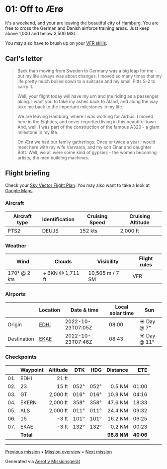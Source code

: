 # 01: Off to Ærø

It's a weekend, and your are leaving the beautiful city of [Hamburg](https://en.wikipedia.org/wiki/Hamburg). You are free to cross the German and Danish airforce training areas. Just keep above 1,000 and below 3,500 MSL.

You may also have to brush up on your [VFR skills](https://journal.3960.org/posts/2019-09-22-vfr-ohne-technischen-schnickschnack/).

## Carl's letter

> Back than moving from Sweden to Germany was a big leap for me - but my life always was about changes. I moved so many times that my life pretty much boiled down to a suitcase and my small Pitts S-2 to carry it.
>
> Well, your flight today will have my urn and me riding as a passenger along. I want you to take my ashes back to Åland, and along the way take me back to the important milestones in my life.
>
> We are leaving Hamburg, where I was working for Airbus. I moved here in the Eighties, and never regretted living in this beautiful town. And, well, I was part of the construction of the famous A320 - a giant milestone in my life.
>
> On Ærø we had our family gatherings. Once or twice a year I would meet here with my wife Varvaara, and my son Einar and daughter Britt. Well, we all were some kind of gypsies - the women becoming artists, the men building machines.

## Flight briefing

Check your [Sky Vector Flight Plan](https://skyvector.com/?ll=53.53760657450579,9.826625623518156&chart=301&zoom=3&fpl=N0152A088%20EDHI%205343N00955E%205430N00952E%205454N00960E%20EKAE). You may also want to take a look at [Google Maps](https://www.google.com/maps/@?api=1&map_action=map&center=53.53760657450579,9.826625623518156&zoom=12&basemap=terrain).

### Aircraft

| Aircraft type | Identification | Cruising Speed | Cruising Altitude |
| ------------- | -------------- | -------------- | ----------------- |
| PTS2          | DEUJS          | 152 kts        | 2,000 ft          |

### Weather

| Wind         | Clouds           | Visibility      | Flight rules |
| ------------ | ---------------- | --------------- | ------------ |
| 170° @ 2 kts | ◕ BKN @ 1,711 ft | 10,505 m / 7 SM | VFR          |

### Airports

|             | Location                                 | Date & time       | Local solar time | Sun         |
| ----------- | ---------------------------------------- | ----------------- | ---------------- | ----------- |
| Origin      | [EDHI](https://opennav.com/airport/EDHI) | 2022-10-23T07:05Z | 08:00            | ☀ Day @ 7°  |
| Destination | [EKAE](https://opennav.com/airport/EKAE) | 2022-10-23T07:46Z | 08:43            | ☀ Day @ 11° |

### Checkpoints

|     | Waypoint  | Altitude |  DTK |  HDG |    Distance |       ETE |
| :-: | --------- | -------: | ---: | ---: | ----------: | --------: |
| 01. | EDHI      |    21 ft |      |      |             |           |
| 02. | 23        |    15 ft | 052° | 052° |      0.5 NM |     01:00 |
| 03. | GT        | 2,000 ft | 016° | 016° |     10.9 NM |     04:16 |
| 04. | EKERN     | 2,000 ft | 358° | 358° |     47.6 NM |     18:33 |
| 05. | ALS       | 2,000 ft | 011° | 011° |     24.4 NM |     09:32 |
| 06. | 15        |    -3 ft | 101° | 101° |     16.2 NM |     06:25 |
| 07. | EKAE      |    -3 ft | 132° | 132° |      0.2 NM |     00:23 |
|     | **Total** |          |      |      | **98.8 NM** | **40:06** |

---

[Previous mission](./00_get_to_know_the_pitts_s-2.md) • [Mission overview](./README.md) • [Next mission](./02_bridge_to_koebenhavn.md)

Generated via [Aerofly Missionsgerät](https://github.com/fboes/aerofly-missions)
